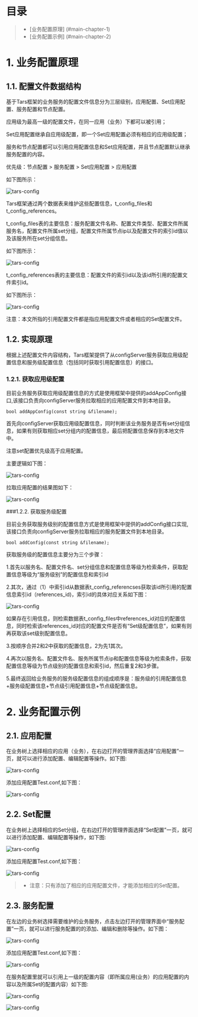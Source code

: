 # 目录
> * [业务配置原理] (#main-chapter-1)
> * [业务配置示例] (#main-chapter-2)

# 1. 业务配置原理 <a id="main-chapter-1"></a>

## 1.1. 配置文件数据结构

基于Tars框架的业务服务的配置文件信息分为三层级别，应用配置、Set应用配置、服务配置和节点配置。

应用级为最高一级的配置文件，在同一应用（业务）下都可以被引用；

Set应用配置继承自应用级配置，即一个Set应用配置必须有相应的应用级配置；

服务和节点配置都可以引用应用配置信息和Set应用配置，并且节点配置默认继承服务配置的内容。

优先级：节点配置 > 服务配置 > Set应用配置 > 应用配置

如下图所示：

![tars-config](images/tars_config_jiegoutu.png)

Tars框架通过两个数据表来维护这些配置信息，t_config_files和t_config_references。

t_config_files表的主要信息：服务配置文件名称、配置文件类型、配置文件所属服务名，配置文件所属set分组，配置文件所属节点ip以及配置文件的索引id值以及该服务所在set分组信息。

如下图所示：

![tars-config](images/tars_config_table1.png)

t_config_references表的主要信息：配置文件的索引id以及该id所引用的配置文件索引id。

如下图所示：

![tars-config](images/tars_config_table2.png)

注意：本文所指的引用配置文件都是指应用配置文件或者相应的Set配置文件。

## 1.2. 实现原理

根据上述配置文件内容结构，Tars框架提供了从configServer服务获取应用级配置信息和服务级配置信息（包括同时获取引用配置信息）的接口。

### 1.2.1. 获取应用级配置

目前业务服务获取应用级配置信息的方式是使用框架中提供的addAppConfig接口,该接口负责向configServer服务拉取相应的应用配置文件到本地目录。
```
bool addAppConfig(const string &filename);
```
首先向configServer获取应用级配置信息，同时判断该业务服务是否有set分组信息，如果有则获取相应set分组内的配置信息，最后把配置信息保存到本地文件中。

注意set配置优先级高于应用配置。

主要逻辑如下图：

![tars-config](images/tars_config_appconfig.png)

拉取应用配置的结果图如下：

![tars-config](images/tars_config_appconfig_result.png)

###1.2.2. 获取服务级配置

目前业务获取服务级别的配置信息方式是使用框架中提供的addConfig接口实现,该接口负责向configServer服务拉取相应的服务配置文件到本地目录。
```
bool addConfig(const string &filename);
```
获取服务级的配置信息主要分为三个步骤：

1.首先以服务名、配置文件名、set分组信息和配置信息等级为检索条件，获取配置信息等级为“服务级别”的配置信息和索引id

2.其次，通过（1）中索引id从数据表t_config_referencses获取该id所引用的配置信息索引id（references_id)，索引id的具体对应关系如下图：

![tars-config](images/tars_config_references.png)

如果存在引用信息，则检索数据表t_config_files中references_id对应的配置信息，同时检索该references_id对应的配置文件是否有“Set级配置信息”，如果有则再获取该set级别配置信息。

3.按顺序合并2和2中获取的配置信息，2为先1其次。

4.再次以服务名、配置文件名、服务所属节点ip和配置信息等级为检索条件，获取配置信息等级为节点级别的配置信息和索引id，然后重复2和3步骤。

5.最终返回给业务服务的服务级配置信息的组成顺序是：服务级的引用配置信息+服务级配置信息+节点级引用配置信息+节点级配置信息。

# 2. 业务配置示例 <a id="main-chapter-2"></a>

## 2.1. 应用配置

在业务树上选择相应的应用（业务），在右边打开的管理界面选择“应用配置”一页，就可以进行添加配置、编辑配置等操作。如下图:

![tars-config](images/tars_config_app1.png)

添加应用配置Test.conf,如下图：

![tars-config](images/tars_config_app2.png)

## 2.2. Set配置

在业务树上选择相应的Set分组，在右边打开的管理界面选择“Set配置”一页，就可以进行添加配置、编辑配置等操作，如下图:

![tars-config](images/tars_config_set1.png)

添加应用配置Test.conf,如下图：

![tars-config](images/tars_config_set2.png)

> * 注意：只有添加了相应的应用配置文件，才能添加相应的Set配置。

## 2.3. 服务配置

在左边的业务树选择需要维护的业务服务，点击左边打开的管理界面中“服务配置”一页，就可以进行服务配置的的添加、编辑和删除等操作。如下图：

![tars-config](images/tars_config_server1.png)

添加应用配置Test.conf,如下图：

![tars-config](images/tars_config_server2.png)

在服务配置里就可以引用上一级的配置内容（即所属应用(业务）的应用配置的内容以及所属Set的配置内容）如下图:

![tars-config](images/tars_config_server3_ref1.png)

![tars-config](images/tars_config_server3_ref2.png)
